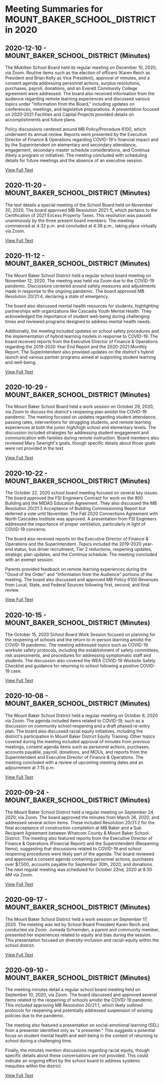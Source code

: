 # Meeting Summaries for MOUNT_BAKER_SCHOOL_DISTRICT in 2020

## 2020-12-10 - MOUNT_BAKER_SCHOOL_DISTRICT (Minutes)

The Mukilteo School Board held its regular meeting on December 10, 2020, via Zoom. Routine items such as the election of officers (Karen Reich as President and Brian Kelly as Vice President), approval of minutes, and a consent agenda addressing personnel actions, surplus resolutions, purchases, payroll, donations, and an Everett Community College agreement were addressed. The board also received information from the audience regarding remote learning experiences and discussed various topics under "Information from the Board," including updates on conferences, meetings, and legislative preparations. A presentation focused on 2020-2021 Facilities and Capital Projects provided details on accomplishments and future plans.

Policy discussions centered around MB Policy/Procedure 6100, which underwent its annual review. Reports were presented by the Executive Director of Finance & Operations regarding COVID-19's financial impact and by the Superintendent on elementary and secondary attendance, engagement, secondary master schedule considerations, and Continua (likely a program or initiative). The meeting concluded with scheduling details for future meetings and the absence of an executive session.

[View Full Text](https://raw.githubusercontent.com/VoronoiPerspectives/WashingtonStateSchoolBoardExplorer/refs/heads/main/data/countries/usa/states/wa/counties/whatcom/school_boards/mount_baker_school_district/2020/processed/2020-12-10-minutes.txt)

## 2020-11-20 - MOUNT_BAKER_SCHOOL_DISTRICT (Minutes)

The text details a special meeting of the School Board held on November 20, 2020.  The board approved MB Resolution 2021-5, which pertains to the Certification of 2021 Excess Property Taxes. This resolution was passed unanimously by the three present board members.  The meeting commenced at 4:32 p.m. and concluded at 4:38 p.m., taking place virtually via Zoom.

[View Full Text](https://raw.githubusercontent.com/VoronoiPerspectives/WashingtonStateSchoolBoardExplorer/refs/heads/main/data/countries/usa/states/wa/counties/whatcom/school_boards/mount_baker_school_district/2020/processed/2020-11-20-minutes.txt)

## 2020-11-12 - MOUNT_BAKER_SCHOOL_DISTRICT (Minutes)

The Mount Baker School District held a regular school board meeting on November 12, 2020.  The meeting was held via Zoom due to the COVID-19 pandemic. Discussions centered around safety measures and adjustments made in response to the ongoing pandemic. The board approved MB Resolution 20/21:4, declaring a state of emergency.

The board also discussed mental health resources for students, highlighting partnerships with organizations like Cascadia Youth Mental Health. They acknowledged the importance of student well-being during challenging times and reviewed programs designed to address mental health needs.

Additionally, the meeting included updates on school safety procedures and the implementation of hybrid learning models in response to COVID-19.  The board received reports from the Executive Director of Finance & Operations regarding the 2019-2020 Year End Report and the 2020-2021 Monthly Report. The Superintendent also provided updates on the district's hybrid launch and various partner programs aimed at supporting student learning and well-being.

[View Full Text](https://raw.githubusercontent.com/VoronoiPerspectives/WashingtonStateSchoolBoardExplorer/refs/heads/main/data/countries/usa/states/wa/counties/whatcom/school_boards/mount_baker_school_district/2020/processed/2020-11-12-minutes.txt)

## 2020-10-29 - MOUNT_BAKER_SCHOOL_DISTRICT (Minutes)

The Mount Baker School Board held a work session on October 29, 2020, via Zoom to discuss the district's reopening plan amidst the COVID-19 pandemic.  The meeting focused on updates regarding student attendance, passing rates, interventions for struggling students, and remote learning experiences at both the junior high/high school and elementary levels. The discussion included strategies for addressing student engagement and communication with families during remote instruction.  Board members also reviewed Mary Sewright's goals, though specific details about those goals were not provided in the text.

[View Full Text](https://raw.githubusercontent.com/VoronoiPerspectives/WashingtonStateSchoolBoardExplorer/refs/heads/main/data/countries/usa/states/wa/counties/whatcom/school_boards/mount_baker_school_district/2020/processed/2020-10-29-minutes.txt)

## 2020-10-22 - MOUNT_BAKER_SCHOOL_DISTRICT (Minutes)

The October 22, 2020 school board meeting focused on several key issues.  The board approved the FSI Engineers Contract for work on the 800 Building and the MIDAS Education Agreement. They also discussed the MB Resolution 20/21:3 Acceptance of Building Commissioning Report but deferred a vote until November. The Fall 2020 Connections Agreement with North Cascades Institute was approved.  A presentation from FSI Engineers addressed the importance of proper ventilation, particularly in light of COVID-19 concerns.

The board also received reports on the Executive Director of Finance & Operations and the Superintendent. Topics included the 2019-2020 year-end status, bus driver recruitment, Tier 2 reductions, reopening updates, strategic plan updates, and the Continua schedule.  The meeting concluded with an exempt session.

Parents provided feedback on remote learning experiences during the "Good of the Order" and "Information from the Audience" portions of the meeting. The board also discussed and approved MB Policy 6100 Revenues from Local, State, and Federal Sources following first, second, and final review.

[View Full Text](https://raw.githubusercontent.com/VoronoiPerspectives/WashingtonStateSchoolBoardExplorer/refs/heads/main/data/countries/usa/states/wa/counties/whatcom/school_boards/mount_baker_school_district/2020/processed/2020-10-22-minutes.txt)

## 2020-10-15 - MOUNT_BAKER_SCHOOL_DISTRICT (Minutes)

The October 15, 2020 School Board Work Session focused on planning for the reopening of schools and the return to in-person learning amidst the COVID-19 pandemic.  The meeting addressed topics such as COVID-19 worksite safety protocols, including the establishment of safety committees, risk assessments, and procedures for addressing symptomatic staff and students. The discussion also covered the WEA COVID-19 Worksite Safety Checklist and guidance for returning to school following a positive COVID-19 case.

[View Full Text](https://raw.githubusercontent.com/VoronoiPerspectives/WashingtonStateSchoolBoardExplorer/refs/heads/main/data/countries/usa/states/wa/counties/whatcom/school_boards/mount_baker_school_district/2020/processed/2020-10-15-minutes.txt)

## 2020-10-08 - MOUNT_BAKER_SCHOOL_DISTRICT (Minutes)

The Mount Baker School District held a regular meeting on October 8, 2020 via Zoom.  The agenda included items related to COVID-19, such as a discussion on community school reopening and a draft phased re-entry plan.  The board also discussed racial equity initiatives, including the district's participation in Mount Baker District Equity Training. Other topics covered during the meeting included approval of minutes from previous meetings, consent agenda items such as personnel actions, purchases, accounts payable, payroll, donations, and MOUs, and reports from the Superintendent and Executive Director of Finance & Operations.  The meeting concluded with a review of upcoming meeting dates and an adjournment at 7:15 p.m.

[View Full Text](https://raw.githubusercontent.com/VoronoiPerspectives/WashingtonStateSchoolBoardExplorer/refs/heads/main/data/countries/usa/states/wa/counties/whatcom/school_boards/mount_baker_school_district/2020/processed/2020-10-08-minutes.txt)

## 2020-09-24 - MOUNT_BAKER_SCHOOL_DISTRICT (Minutes)

The Mount Baker School District held a regular meeting on September 24, 2020, via Zoom.  The board approved the minutes from March 26, 2020, and addressed several action items. These included Resolution 20/21:2 for the final acceptance of construction completion at MB Baker and a Sub Recipient Agreement between Whatcom County & Mount Baker School District. The meeting also featured reports from the Executive Director of Finance & Operations (Financial Report) and the Superintendent (Reopening Items), suggesting that discussions related to COVID-19 and school reopening procedures were likely part of the agenda. The board reviewed and approved a consent agenda containing personnel actions, purchases over $7,500, accounts payable for September 30th, 2020, and donations.  The next regular meeting was scheduled for October 22nd, 2020 at 8:30 AM via Zoom.

[View Full Text](https://raw.githubusercontent.com/VoronoiPerspectives/WashingtonStateSchoolBoardExplorer/refs/heads/main/data/countries/usa/states/wa/counties/whatcom/school_boards/mount_baker_school_district/2020/processed/2020-09-24-minutes.txt)

## 2020-09-17 - MOUNT_BAKER_SCHOOL_DISTRICT (Minutes)

The Mount Baker School District held a work session on September 17, 2020.  The meeting was led by School Board President Karen Reich and conducted via Zoom. Jumada Schwinden, a parent and community member, presented her experiences related to equity and bias during the session. This presentation focused on diversity-inclusion and racial-equity within the school district.

[View Full Text](https://raw.githubusercontent.com/VoronoiPerspectives/WashingtonStateSchoolBoardExplorer/refs/heads/main/data/countries/usa/states/wa/counties/whatcom/school_boards/mount_baker_school_district/2020/processed/2020-09-17-minutes.txt)

## 2020-09-10 - MOUNT_BAKER_SCHOOL_DISTRICT (Minutes)

The meeting minutes detail a regular school board meeting held on September 10, 2020, via Zoom.  The board discussed and approved several items related to the reopening of schools amidst the COVID-19 pandemic. This included approving MB Resolution 20/21:1, which likely outlined protocols for reopening and potentially addressed suspension of existing policies due to the pandemic.

The meeting also featured a presentation on social-emotional learning (SEL) from a presenter identified only as "a presenter."  This suggests a potential focus on student mental health and well-being in the context of returning to school during a challenging time. 

Finally, the minutes mention discussions regarding racial equity, though specific details about these conversations are not provided. This could indicate an ongoing effort by the school board to address systemic inequities within the district.

[View Full Text](https://raw.githubusercontent.com/VoronoiPerspectives/WashingtonStateSchoolBoardExplorer/refs/heads/main/data/countries/usa/states/wa/counties/whatcom/school_boards/mount_baker_school_district/2020/processed/2020-09-10-minutes.txt)

